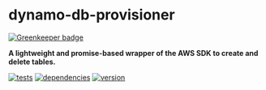 # dynamo-db-provisioner

[![Greenkeeper badge](https://badges.greenkeeper.io/chrisguttandin/dynamo-db-provisioner.svg)](https://greenkeeper.io/)

**A lightweight and promise-based wrapper of the AWS SDK to create and delete tables.**

[![tests](https://img.shields.io/travis/chrisguttandin/dynamo-db-provisioner/master.svg?style=flat-square)](https://travis-ci.org/chrisguttandin/dynamo-db-provisioner)
[![dependencies](https://img.shields.io/david/chrisguttandin/dynamo-db-provisioner.svg?style=flat-square)](https://www.npmjs.com/package/dynamo-db-provisioner)
[![version](https://img.shields.io/npm/v/dynamo-db-provisioner.svg?style=flat-square)](https://www.npmjs.com/package/dynamo-db-provisioner)
